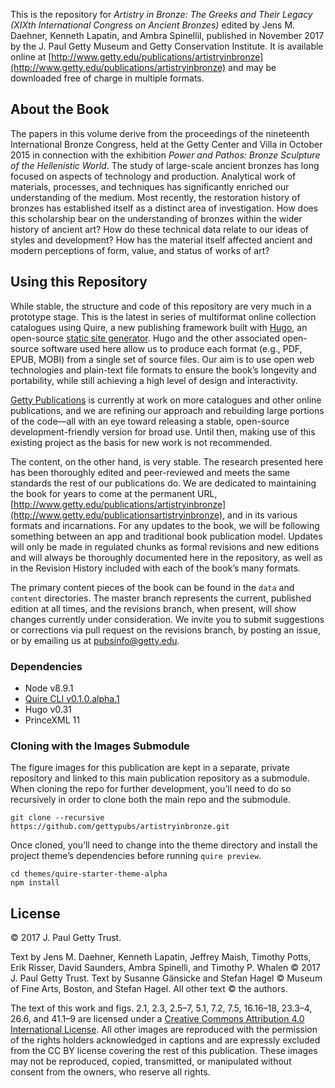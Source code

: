 This is the repository for *Artistry in Bronze: The Greeks and Their Legacy (XIXth International Congress on Ancient Bronzes)* edited by Jens M. Daehner, Kenneth Lapatin, and Ambra Spinellil, published in November 2017 by the J. Paul Getty Museum and Getty Conservation Institute. It is available online at [http://www.getty.edu/publications/artistryinbronze](http://www.getty.edu/publications/artistryinbronze) and may be downloaded free of charge in multiple formats.

## About the Book

The papers in this volume derive from the proceedings of the nineteenth International Bronze Congress, held at the Getty Center and Villa in October 2015 in connection with the exhibition *Power and Pathos: Bronze Sculpture of the Hellenistic World*. The study of large-scale ancient bronzes has long focused on aspects of technology and production. Analytical work of materials, processes, and techniques has significantly enriched our understanding of the medium. Most recently, the restoration history of bronzes has established itself as a distinct area of investigation. How does this scholarship bear on the understanding of bronzes within the wider history of ancient art? How do these technical data relate to our ideas of styles and development? How has the material itself affected ancient and modern perceptions of form, value, and status of works of art?

## Using this Repository

While stable, the structure and code of this repository are very much in a prototype stage. This is the latest in series of multiformat online collection catalogues using Quire, a new publishing framework built with [Hugo](https://gohugo.io/), an open-source [static site generator](https://www.smashingmagazine.com/2015/11/modern-static-website-generators-next-big-thing/). Hugo and the other associated open-source software used here allow us to produce each format (e.g., PDF, EPUB, MOBI)  from a single set of source files. Our aim is to use open web technologies and plain-text file formats to ensure the book’s longevity and portability, while still achieving a high level of design and interactivity.

[Getty Publications](http://www.getty.edu/publications/) is currently at work on more catalogues and other online publications, and we are refining our approach and rebuilding large portions of the code—all with an eye toward releasing a stable, open-source development-friendly version for broad use. Until then, making use of this existing project as the basis for new work is not recommended.

The content, on the other hand, is very stable. The research presented here has been thoroughly edited and peer-reviewed and meets the same standards the rest of our publications do. We are dedicated to maintaining the book for years to come at the permanent URL, [http://www.getty.edu/publications/artistryinbronze](http://www.getty.edu/publicationsartistryinbronze), and in its various formats and incarnations. For any updates to the book, we will be following something between an app and traditional book publication model. Updates will only be made in regulated chunks as formal revisions and new editions and will always be thoroughly documented here in the repository, as well as in the Revision History included with each of the book’s many formats.

The primary content pieces of the book can be found in the `data` and `content` directories. The master branch represents the current, published edition at all times, and the revisions branch, when present, will show changes currently under consideration. We invite you to submit suggestions or corrections via pull request on the revisions branch, by posting an issue, or by emailing us at [pubsinfo@getty.edu](mailto:pubsinfo@getty.edu).

### Dependencies

- Node v8.9.1
- [Quire CLI v0.1.0.alpha.1](https://github.com/gettypubs/quire-cli/releases/tag/v0.1.0.alpha.1)
- Hugo v0.31
- PrinceXML 11

### Cloning with the Images Submodule

The figure images for this publication are kept in a separate, private repository and linked to this main publication repository as a submodule. When cloning the repo for further development, you’ll need to do so recursively in order to clone both the main repo and the submodule.

```
git clone --recursive https://github.com/gettypubs/artistryinbronze.git
```

Once cloned, you’ll need to change into the theme directory and install the project theme’s dependencies before running `quire preview`.

```
cd themes/quire-starter-theme-alpha
npm install
```

## License

© 2017 J. Paul Getty Trust.

Text by Jens M. Daehner, Kenneth Lapatin, Jeffrey Maish, Timothy Potts, Erik Risser, David Saunders, Ambra Spinelli, and Timothy P. Whalen © 2017 J. Paul Getty Trust. Text by Susanne Gänsicke and Stefan Hagel © Museum of Fine Arts, Boston, and Stefan Hagel. All other text © the authors.

The text of this work and figs. 2.1, 2.3, 2.5–7, 5.1, 7.2, 7.5, 16.16–18, 23.3–4, 26.6, and 41.1–9 are licensed under a [Creative Commons Attribution 4.0 International License](http://creativecommons.org/licenses/by/4.0/). All other images are reproduced with the permission of the rights holders acknowledged in captions and are expressly excluded from the CC BY license covering the rest of this publication. These images may not be reproduced, copied, transmitted, or manipulated without consent from the owners, who reserve all rights.
